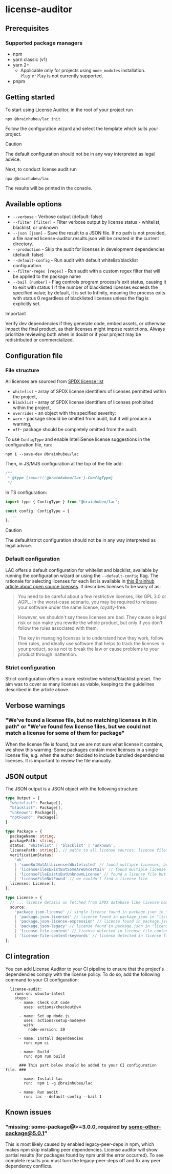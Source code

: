 # license-auditor

## Prerequisites

### Supported package managers

-   npm
-   yarn classic (v1)
-   yarn 2+
    -   Applicable only for projects using `node_modules` installation. `Plug'n'Play` is not currently supported.
-   pnpm

## Getting started

To start using License Auditor, in the root of your project run

```
npx @brainhubeu/lac init
```

Follow the configuration wizard and select the template which suits your project.

> [!CAUTION]
> The default configuration should not be in any way interpreted as legal advice.

Next, to conduct license audit run

```
npx @brainhubeu/lac
```

The results will be printed in the console.

## Available options

-   `--verbose` - Verbose output (default: false)
-   `--filter [filter]` - Filter verbose output by license status - whitelist, blacklist, or unknown
-   `--json [json]` - Save the result to a JSON file. If no path is not provided, a file named license-auditor.results.json will be created in the current directory.
-   `--production` - Skip the audit for licenses in development dependencies (default: false)
-   `--default-config` - Run audit with default whitelist/blacklist configuration
-   `--filter-regex [regex]` - Run audit with a custom regex filter that will be applied to the package name
-   `--bail [number]` - Flag controls program process's exit status, causing it to exit with status 1 if the number of blacklisted licenses exceeds the specified value; by default, it is set to Infinity, meaning the process exits with status 0 regardless of blacklisted licenses unless the flag is explicitly set.

> [!IMPORTANT]
> Verify dev dependencies if they generate code, embed assets, or otherwise impact the final product, as their licenses might impose restrictions. Always prioritize reviewing both when in doubt or if your project may be redistributed or commercialized.

## Configuration file

### File structure

All licenses are sourced from [SPDX license list](https://spdx.org/licenses/)

-   `whitelist` - array of SPDX license identifiers of licenses permitted within the project,
-   `blacklist` - array of SPDX license identifiers of licenses prohibited within the project,
-   `overrides` - an object with the specified severity:
-   `warn` - package should be omitted from audit, but it will produce a warning,
-   `off`- package should be completely omitted from the audit.

To use `ConfigType` and enable IntelliSense license suggestions in the configuration file, run:

```
npm i --save-dev @brainhubeu/lac
```

Then, in JS/MJS configuration at the top of the file add:

```js
/**
 * @type {import('@brainhubeu/lac').ConfigType}
 */
```

In TS configuration:

```js
import type { ConfigType } from "@brainhubeu/lac";

const config: ConfigType = {
  ...
};
```

> [!CAUTION]
> The default/strict configuration should not be in any way interpreted as legal advice.

### Default configuration

LAC offers a default configuration for whitelist and blacklist, available by running the configuration wizard or using the `--default-config` flag. The rationale for selecting licenses for each list is available in [this Brainhub article about open source licenses](https://brainhub.eu/library/open-source-licenses-to-avoid). It describes licenses to be wary of as:

> You need to be careful about a few restrictive licenses, like GPL 3.0 or AGPL. In the worst-case scenario, you may be required to release your software under the same license, royalty-free.

> However, we shouldn't say these licenses are bad. They cause a legal risk or can make you rewrite the whole product, but only if you don't follow the rules associated with them.

> The key in managing licenses is to understand how they work, follow their rules, and ideally use software that helps to track the licenses in your product, so as not to break the law or cause problems to your product through inattention.

### Strict configuration

Strict configuration offers a more restrictive whitelist/blacklist preset. The aim was to cover as many licenses as viable, keeping to the guidelines described in the article above.

## Verbose warnings

### "We’ve found a license file, but no matching licenses in it in path" or "We've found few license files, but we could not match a license for some of them for package"
When the license file is found, but we are not sure what license it contains, we show this warning. Some packages contain more licenses in a single license file, e.g. when the author decided to include bundled dependencies licenses. It is important to review the file manually. 

## JSON output

The JSON output is a JSON object with the following structure:
```ts
type Output = {
  "whitelist": Package[],
  "blacklist": Package[],
  "unknown": Package[], 
  "notFound": Package[]
}

type Package = {
  packageName: string,
  packagePath: string,
  status: 'whitelist' | 'blacklist' | 'unknown',
  licensePath: string[], // paths to all license sources: license files and package.json files
  verificationStatus: 
    'ok'
    | 'someButNotAllLicensesWhitelisted' // found multiple licenses, but some (not all) are not whitelisted
    | 'licenseFilesExistButSomeAreUncertain' // found multiple license files but we couldn't detect license in some of them
    | 'licenseFileExistsButUnknownLicense' // found a license file but we couldn't detect license
    | 'licenseFileNotFound' // we couldn't find a license file
  licenses: License[],
};

type License = {
  // ... license details as fetched from SPDX database like license name and SPDX ID
  source: 
    'package.json-license' // single license found in package.json in "license" field
    | 'package.json-licenses' // license found in package.json in "licenses" field
    | 'package.json-license-expression' // license found in package.json in "license" field but expression detected (e.g. "MIT OR Apache-2.0")
    | 'package.json-legacy' // license found in package.json in "license" field but in outdated format (e.g. object)
    | 'license-file-content' // license detected in license file content
    | 'license-file-content-keywords' // license detected in license file content using keywords (e.g. "MIT" or "Apache-2.0")
};
```

## CI integration

You can add License Auditor to your CI pipeline to ensure that the project's dependencies comply with the license policy. To do so, add the following command to your CI configuration:

```
  license-audit:
    runs-on: ubuntu-latest
    steps:
      - name: Check out code
        uses: actions/checkout@v4

      - name: Set up Node.js
        uses: actions/setup-node@v4
        with:
          node-version: 20

      - name: Install dependencies
        run: npm ci

      - name: Build
        run: npm run build

      ### This part below should be added to your CI configuration file. ###

      - name: Install lac
        run:  npm i -g @brainhubeu/lac

      - name: Run audit
        run: lac --default-config --bail 1
```

## Known issues

### "missing: some-package@>=3.0.0, required by some-other-package@5.0.1"

This is most likely caused by enabled legacy-peer-deps in npm, which makes npm skip installing peer dependencies. License auditor will show partial results (for packages found by npm until the error occurred). To see complete results you must turn the legacy-peer-deps off and fix any peer dependency conflicts.
